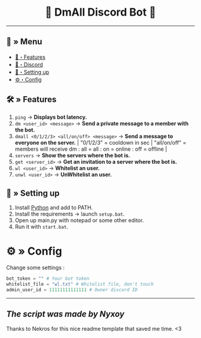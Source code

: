 <h1 align="center">
 🌿 DmAll Discord Bot 🤖
</h1>

---
## <a id="menu"></a>🔱 » Menu

- [🔰・Features](#features)
- [🌌・Discord](https://discord.gg/7wuewVZpRB)
- [🎉・Setting up](#setup)
- [⚙・Config](#config)


## <a id="features"></a>🛠 » Features
1. `ping` → **Displays bot latency.**
2. `dm <user_id> <message>` → **Send a private message to a member with the bot.** 
3. `dmall <0/1/2/3> <all/on/off> <message>` → **Send a message to everyone on the server.** | "0/1/2/3" = cooldown in sec | "all/on/off" = members will receive dm : all = all : on = online : off = offline |
4. `servers` → **Show the servers where the bot is.**
5. `get <server_id>` → **Get an invitation to a server where the bot is.**
6. `wl <user_id>` → **Whitelist an user.**
7. `unwl <user_id>` → **UnWhitelist an user.**

## <a id="setup"></a> 📁 » Setting up

1. Install [Python](https://www.python.org/downloads/) and add to PATH.
2. Install the requirements → launch `setup.bat`.
3. Open up main.py with notepad or some other editor.
4. Run it with `start.bat`.

# <a id="config"></a>⚙ » Config
Change some settings :

```py
bot_token = "" # Your bot token
whitelist_file = "wl.txt" # Whitelist file, don't touch
admin_user_id = 11111111111111 # Owner discord ID
```
---
*The script was made by Nyxoy*
---

Thanks to Nekros for this nice readme template that saved me time. <3
